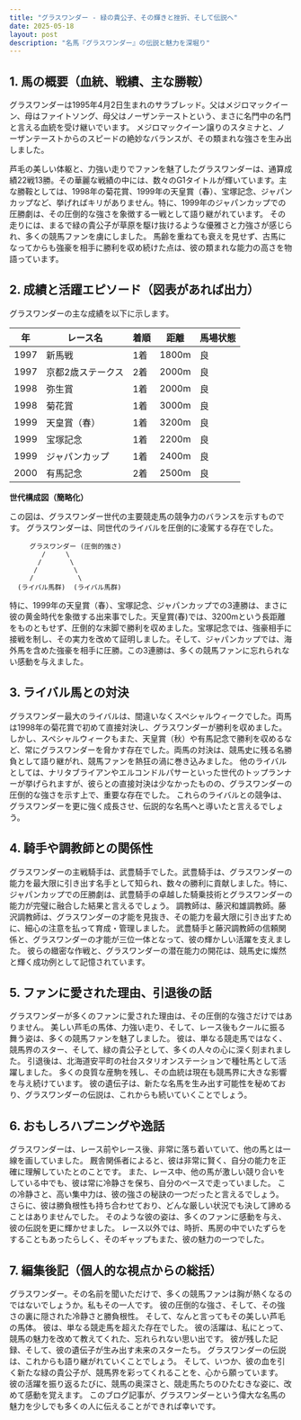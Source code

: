 ```yaml
---
title: "グラスワンダー - 緑の貴公子、その輝きと挫折、そして伝説へ"
date: 2025-05-18
layout: post
description: "名馬『グラスワンダー』の伝説と魅力を深堀り"
---
```


## 1. 馬の概要（血統、戦績、主な勝鞍）

グラスワンダーは1995年4月2日生まれのサラブレッド。父はメジロマックイーン、母はファイトソング、母父はノーザンテーストという、まさに名門中の名門と言える血統を受け継いでいます。  メジロマックイーン譲りのスタミナと、ノーザンテーストからのスピードの絶妙なバランスが、その類まれな強さを生み出しました。

芦毛の美しい体躯と、力強い走りでファンを魅了したグラスワンダーは、通算成績22戦13勝。その華麗な戦績の中には、数々のG1タイトルが輝いています。主な勝鞍としては、1998年の菊花賞、1999年の天皇賞（春）、宝塚記念、ジャパンカップなど、挙げればキリがありません。特に、1999年のジャパンカップでの圧勝劇は、その圧倒的な強さを象徴する一戦として語り継がれています。  その走りには、まるで緑の貴公子が草原を駆け抜けるような優雅さと力強さが感じられ、多くの競馬ファンを虜にしました。  馬齢を重ねても衰えを見せず、古馬になってからも強豪を相手に勝利を収め続けた点は、彼の類まれな能力の高さを物語っています。


## 2. 成績と活躍エピソード（図表があれば出力）

グラスワンダーの主な成績を以下に示します。

| 年 | レース名 | 着順 | 距離 | 馬場状態 |
|---|---|---|---|---|
| 1997 | 新馬戦 | 1着 | 1800m | 良 |
| 1997 | 京都2歳ステークス | 2着 | 2000m | 良 |
| 1998 | 弥生賞 | 1着 | 2000m | 良 |
| 1998 | 菊花賞 | 1着 | 3000m | 良 |
| 1999 | 天皇賞（春） | 1着 | 3200m | 良 |
| 1999 | 宝塚記念 | 1着 | 2200m | 良 |
| 1999 | ジャパンカップ | 1着 | 2400m | 良 |
| 2000 | 有馬記念 | 2着 | 2500m | 良 |


**世代構成図（簡略化）**

この図は、グラスワンダー世代の主要競走馬の競争力のバランスを示すものです。  グラスワンダーは、同世代のライバルを圧倒的に凌駕する存在でした。

```
     グラスワンダー (圧倒的強さ)
        /     \
       /       \
      /         \
     /           \
  (ライバル馬群)  (ライバル馬群)
```

特に、1999年の天皇賞（春）、宝塚記念、ジャパンカップでの3連勝は、まさに彼の黄金時代を象徴する出来事でした。天皇賞(春)では、3200mという長距離をものともせず、圧倒的な末脚で勝利を収めました。宝塚記念では、強豪相手に接戦を制し、その実力を改めて証明しました。そして、ジャパンカップでは、海外馬を含めた強豪を相手に圧勝。この3連勝は、多くの競馬ファンに忘れられない感動を与えました。


## 3. ライバル馬との対決

グラスワンダー最大のライバルは、間違いなくスペシャルウィークでした。両馬は1998年の菊花賞で初めて直接対決し、グラスワンダーが勝利を収めました。しかし、スペシャルウィークもまた、天皇賞（秋）や有馬記念で勝利を収めるなど、常にグラスワンダーを脅かす存在でした。両馬の対決は、競馬史に残る名勝負として語り継がれ、競馬ファンを熱狂の渦に巻き込みました。  他のライバルとしては、ナリタブライアンやエルコンドルパサーといった世代のトップランナーが挙げられますが、彼らとの直接対決は少なかったものの、グラスワンダーの圧倒的な強さを示す上で、重要な存在でした。  これらのライバルとの競争は、グラスワンダーを更に強く成長させ、伝説的な名馬へと導いたと言えるでしょう。


## 4. 騎手や調教師との関係性

グラスワンダーの主戦騎手は、武豊騎手でした。武豊騎手は、グラスワンダーの能力を最大限に引き出す名手として知られ、数々の勝利に貢献しました。特に、ジャパンカップでの圧勝劇は、武豊騎手の卓越した騎乗技術とグラスワンダーの能力が完璧に融合した結果と言えるでしょう。  調教師は、藤沢和雄調教師。藤沢調教師は、グラスワンダーの才能を見抜き、その能力を最大限に引き出すために、細心の注意を払って育成・管理しました。  武豊騎手と藤沢調教師の信頼関係と、グラスワンダーの才能が三位一体となって、彼の輝かしい活躍を支えました。  彼らの緻密な作戦と、グラスワンダーの潜在能力の開花は、競馬史に燦然と輝く成功例として記憶されています。


## 5. ファンに愛された理由、引退後の話

グラスワンダーが多くのファンに愛された理由は、その圧倒的な強さだけではありません。  美しい芦毛の馬体、力強い走り、そして、レース後もクールに振る舞う姿は、多くの競馬ファンを魅了しました。  彼は、単なる競走馬ではなく、競馬界のスター、そして、緑の貴公子として、多くの人々の心に深く刻まれました。  引退後は、北海道安平町の社台スタリオンステーションで種牡馬として活躍しました。  多くの良質な産駒を残し、その血統は現在も競馬界に大きな影響を与え続けています。  彼の遺伝子は、新たな名馬を生み出す可能性を秘めており、グラスワンダーの伝説は、これからも続いていくことでしょう。


## 6. おもしろハプニングや逸話

グラスワンダーは、レース前やレース後、非常に落ち着いていて、他の馬とは一線を画していました。  厩舎関係者によると、彼は非常に賢く、自分の能力を正確に理解していたとのことです。  また、レース中、他の馬が激しい競り合いをしている中でも、彼は常に冷静さを保ち、自分のペースで走っていました。  この冷静さと、高い集中力は、彼の強さの秘訣の一つだったと言えるでしょう。  さらに、彼は勝負根性も持ち合わせており、どんな厳しい状況でも決して諦めることはありませんでした。  そのような彼の姿は、多くのファンに感動を与え、彼の伝説を更に輝かせました。  レース以外では、時折、馬房の中でいたずらをすることもあったらしく、そのギャップもまた、彼の魅力の一つでした。


## 7. 編集後記（個人的な視点からの総括）

グラスワンダー。その名前を聞いただけで、多くの競馬ファンは胸が熱くなるのではないでしょうか。私もその一人です。  彼の圧倒的な強さ、そして、その強さの裏に隠された冷静さと勝負根性。  そして、なんと言ってもその美しい芦毛の馬体。  彼は、単なる競走馬を超えた存在でした。  彼の活躍は、私にとって、競馬の魅力を改めて教えてくれた、忘れられない思い出です。  彼が残した記録、そして、彼の遺伝子が生み出す未来のスターたち。  グラスワンダーの伝説は、これからも語り継がれていくことでしょう。  そして、いつか、彼の血を引く新たな緑の貴公子が、競馬界を彩ってくれることを、心から願っています。  彼の活躍を振り返るたびに、競馬の奥深さと、競走馬たちのひたむきな姿に、改めて感動を覚えます。  このブログ記事が、グラスワンダーという偉大な名馬の魅力を少しでも多くの人に伝えることができれば幸いです。
